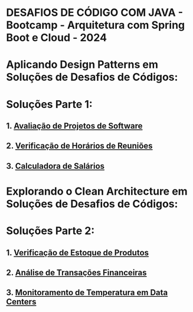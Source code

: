 # DESAFIOS DE CÓDIGO COM JAVA - Bootcamp - Arquitetura com Spring Boot e Cloud - 2024


# Aplicando Design Patterns em Soluções de Desafios de Códigos:

# Soluções Parte 1:
## 1. [Avaliação de Projetos de Software](Desafio1.java)
## 2. [Verificação de Horários de Reuniões](Desafio2.java)
## 3. [Calculadora de Salários](Desafio3.java)

# Explorando o Clean Architecture em Soluções de Desafios de Códigos:

# Soluções Parte 2:
## 1. [Verificação de Estoque de Produtos](Desafio4.java)
## 2. [Análise de Transações Financeiras](Desafio5.java)
## 3. [Monitoramento de Temperatura em Data Centers](Desafio6.java)
